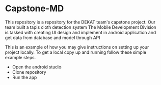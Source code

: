 # Capstone-MD 
This repository is a repository for the DEKAT team's capstone project. Our team built a tapis cloth detection system
The Mobile Development Division is tasked with creating UI design and implement in android application and get data from database and model through API

<!-- GETTING STARTED -->
This is an example of how you may give instructions on setting up your project locally.
To get a local copy up and running follow these simple example steps.
- Open the android studio
- Clone repository
- Run the app
